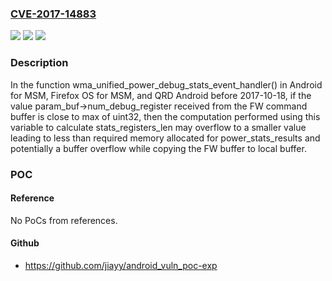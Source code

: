 ### [CVE-2017-14883](https://cve.mitre.org/cgi-bin/cvename.cgi?name=CVE-2017-14883)
![](https://img.shields.io/static/v1?label=Product&message=Android%20for%20MSM%2C%20Firefox%20OS%20for%20MSM%2C%20QRD%20Android&color=blue)
![](https://img.shields.io/static/v1?label=Version&message=n%2Fa&color=blue)
![](https://img.shields.io/static/v1?label=Vulnerability&message=Integer%20Overflow%20to%20Buffer%20Overflow%20in%20WLAN&color=brighgreen)

### Description

In the function wma_unified_power_debug_stats_event_handler() in Android for MSM, Firefox OS for MSM, and QRD Android before 2017-10-18, if the value param_buf->num_debug_register received from the FW command buffer is close to max of uint32, then the computation performed using this variable to calculate stats_registers_len may overflow to a smaller value leading to less than required memory allocated for power_stats_results and potentially a buffer overflow while copying the FW buffer to local buffer.

### POC

#### Reference
No PoCs from references.

#### Github
- https://github.com/jiayy/android_vuln_poc-exp


